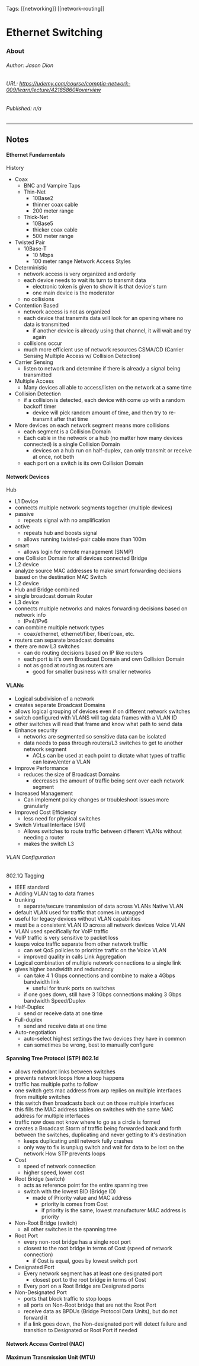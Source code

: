 Tags: [[networking]] [[network-routing]]

# Ethernet Switching
### About
###### Author: *Jason Dion*
###### URL: *https://udemy.com/course/comptia-network-009/learn/lecture/42185860#overview*
###### Published: *n/a*
-------------------------------------------------------------------
## Notes
#### Ethernet Fundamentals
History
- Coax 
	- BNC and Vampire Taps
	- Thin-Net
		- 10Base2
		- thinner coax cable
		- 200 meter range
	- Thick-Net
		- 10Base5
		- thicker coax cable
		- 500 meter range
- Twisted Pair
	- 10Base-T
		- 10 Mbps
		- 100 meter range
Network Access Styles
- Deterministic
	- network access is very organized and orderly 
	- each device needs to wait its turn to transmit data
		- electronic token is given to show it is that device's turn
		- one main device is the moderator
	- no collisions
- Contention Based
	- network access is not as organized
	- each device that transmits data will look for an opening where no data is transmitted
		- if another device is already using that channel, it will wait and try again
	- collisions occur
	- much more efficient use of network resources
CSMA/CD (Carrier Sensing Multiple Access w/ Collision Detection)
- Carrier Sensing
	- listen to network and determine if there is already a signal being transmitted
- Multiple Access
	- Many devices all able to access/listen on the network at a same time
- Collision Detection
	- if a collision is detected, each device with come up with a random backoff timer
		- device will pick random amount of time, and then try to re-transmit after that time
- More devices on each network segment means more collisions
	- each segment is a Collision Domain
	- Each cable in the network or a hub (no matter how many devices connected) is a single Collision Domain
		- devices on a hub run on half-duplex, can only transmit or receive at once, not both
	- each port on a switch is its own Collision Domain
#### Network Devices
Hub
- L1 Device
- connects multiple network segments together (multiple devices)
- passive
	- repeats signal with no amplification
- active
	- repeats hub and boosts signal
	- allows running twisted-pair cable more than 100m
- smart
	- allows login for remote management (SNMP)
- one Collision Domain for all devices connected
Bridge
- L2 device
- analyze source MAC addresses to make smart forwarding decisions based on the destination MAC
Switch
- L2 device
- Hub and Bridge combined
- single broadcast domain
Router
- L3 device
- connects multiple networks and makes forwarding decisions based on network info
	- IPv4/IPv6
- can combine multiple network types
	- coax/ethernet, ethernet/fiber, fiber/coax, etc.
- routers can separate broadcast domains
- there are now L3 switches
	- can do routing decisions based on IP like routers
	- each port is it's own Broadcast Domain and own Collision Domain
	- not as good at routing as routers are
		- good for smaller business with smaller networks
#### VLANs
- Logical subdivision of a network
- creates separate Broadcast Domains
- allows logical grouping of devices even if on different network switches
- switch configured with VLANS will tag data frames with a VLAN ID 
- other switches will read that frame and know what path to send data
- Enhance security
	- networks are segmented so sensitive data can be isolated
	- data needs to pass through routers/L3 switches to get to another network segment
		- ACLs can be used at each point to dictate what types of traffic can leave/enter a VLAN
- Improve Performance
	- reduces the size of Broadcast Domains
		- decreases the amount of traffic being sent over each network segment
- Increased Management
	- Can implement policy changes or troubleshoot issues more granularly
- Improved Cost Efficiency
	- less need for physical switches
- Switch Virtual Interface (SVI)
	- Allows switches to route traffic between different VLANs without needing a router
	- makes the switch L3
###### VLAN Configuration
802.1Q Tagging
- IEEE standard
- Adding VLAN tag to data frames
- trunking
	- separate/secure transmission of data across VLANs
Native VLAN
- default VLAN used for traffic that comes in untagged
- useful for legacy devices without VLAN capabilities
- must be a consistent VLAN ID across all network devices
Voice VLAN
- VLAN used specifically for VoIP traffic
- VoIP traffic is very sensitive to packet loss
- keeps voice traffic separate from other network traffic
	- can set QoS policies to prioritize traffic on the Voice VLAN
	- improved quality in calls
Link Aggregation
- Logical combination of multiple network connections to a single link 
- gives higher bandwidth and redundancy
	- can take 4 1 Gbps connections and combine to make a 4Gbps bandwidth link
		- useful for trunk ports on switches
	- if one goes down, still have 3 1Gbps connections making 3 Gbps bandwidth
Speed/Duplex
- Half-Duplex
	- send or receive data at one time
- Full-duplex
	- send and receive data at one time
- Auto-negotiation
	- auto-select highest settings the two devices they have in common
	- can sometimes be wrong, best to manually configure
#### Spanning Tree Protocol (STP) 802.1d
- allows redundant links between switches
- prevents network loops
How a loop happens
- traffic has multiple paths to follow
- one switch gets mac address from arp replies on multiple interfaces from multiple switches
- this switch then broadcasts back out on those multiple interfaces
- this fills the MAC address tables on switches with the same MAC address for multiple interfaces
- traffic now does not know where to go as a circle is formed
- creates a Broadcast Storm of traffic being forwarded back and forth between the switches, duplicating and never getting to it's destination
	- keeps duplicating until network fully crashes
	- only way to fix is unplug switch and wait for data to be lost on the network
How STP prevents loops
- Cost
	- speed of network connection
	- higher speed, lower cost
- Root Bridge (switch)
	- acts as reference point for the entire spanning tree
	- switch with the lowest BID (Bridge ID)
		- made of Priority value and MAC address
			- priority is comes from Cost 
			- if priority is the same, lowest manufacturer MAC address is priority
- Non-Root Bridge (switch)
	- all other switches in the spanning tree
- Root Port
	- every non-root bridge has a single root port
	- closest to the root bridge in terms of Cost (speed of network connection)
		- if Cost is equal, goes by lowest switch port
- Designated Port
	- Every network segment has at least one designated port
		- closest port to the root bridge in terms of Cost
	- Every port on a Root Bridge are Designated ports
- Non-Designated Port
	- ports that block traffic to stop loops
	- all ports on Non-Root bridge that are not the Root Port
	- receive data as BPDUs (Bridge Protocol Data Units), but do not forward it
	- if a link goes down, the Non-designated port will detect failure and transition to Designated or Root Port if needed
#### Network Access Control (NAC)
#### Maximum Transmission Unit (MTU)